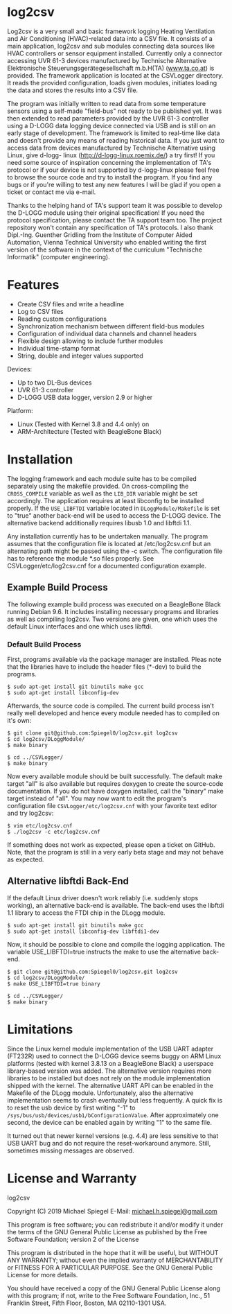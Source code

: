 log2csv
=======

Log2csv is a very small and basic framework logging Heating Ventilation and Air
Conditioning (HVAC)-related data into a CSV file. It consists of a main 
application, log2csv and sub modules connecting data sources like HVAC 
controllers or sensor equipment installed.
Currently only a connector accessing UVR 61-3 devices manufactured by 
Technische Alternative Elektronische Steuerungsgerätegesellschaft m.b.H(TA) 
(www.ta.co.at) is provided. The framework application is located at the 
CSVLogger directory. It reads the provided configuration, loads given modules,
initiates loading the data and stores the results into a CSV file.

The program was initially written to read data from some temperature sensors
using a self-made "field-bus" not ready to be published yet. It was then 
extended to read parameters provided by the UVR 61-3 controller using a D-LOGG
data logging device connected via USB and is still on an early stage of 
development. The framework is limited to real-time like data and doesn't 
provide any means of reading historical data. If you just want to access data 
from devices manufactured by Technische Alternative using Linux, give d-logg-
linux (http://d-logg-linux.roemix.de/) a try first! If you need some source of 
inspiration concerning the implementation of TA's protocol or if your device is
not supported by d-logg-linux please feel free to browse the source code and 
try to install the program. If you find any bugs or if you're willing to test 
any new features I will be glad if you open a ticket or contact me via e-mail.

Thanks to the helping hand of TA's support team it was possible to develop the
D-LOGG module using their original specification! If you need the protocol 
specification, please contact the TA support team too. The project repository
won't contain any specification of TA's protocols. I also thank Dipl.-Ing. 
Guenther Gridling from the Institute of Computer Aided Automation, Vienna 
Technical University who enabled writing the first version of the software in 
the context of the curriculum "Technische Informatik" (computer engineering).

# Features

* Create CSV files and write a headline
* Log to CSV files
* Reading custom configurations
* Synchronization mechanism between different field-bus modules
* Configuration of individual data channels and channel headers
* Flexible design allowing to include further modules
* Individual time-stamp format
* String, double and integer values supported

Devices:
* Up to two DL-Bus devices
* UVR 61-3 controller
* D-LOGG USB data logger, version 2.9 or higher

Platform:
* Linux (Tested with Kernel 3.8 and 4.4 only) on
* ARM-Architecture (Tested with BeagleBone Black)

# Installation

The logging framework and each module suite has to be compiled separately using
the makefile provided. On cross-compiling the `CROSS_COMPILE` variable as well 
as the `LIB_DIR` variable might be set accordingly. The application requires at 
least libconfig to be installed properly. If the `USE_LIBFTDI` variable located 
in `DLoggModule/Makefile` is set to "true" another back-end will be used to 
access the D-LOGG device. The alternative backend additionally requires 
libusb 1.0 and libftdi 1.1.

Any installation currently has to be undertaken manually. The program assumes 
that the configuration file is located at /etc/log2csv.cnf but an alternating 
path might be passed using the -c switch. The configuration file has to 
reference the module *.so files properly. See CSVLogger/etc/log2csv.cnf for a 
documented configuration example.

## Example Build Process

The following example build process was executed on a BeagleBone Black running 
Debian 9.6. It includes installing necessary programs and libraries as
well as compiling log2csv. Two versions are given, one which uses the default 
Linux interfaces and one which uses libftdi.

### Default Build Process

First, programs available via the package manager are installed.
Pleas note that the libraries have to include the header files (*-dev) to build
the programs.

```
$ sudo apt-get install git binutils make gcc
$ sudo apt-get install libconfig-dev
```

Afterwards, the source code is compiled. The current build process isn't really
well developed and hence every module needed has to compiled on it's own:

```
$ git clone git@github.com:Spiegel0/log2csv.git log2csv
$ cd log2csv/DLoggModule/
$ make binary
```

```
$ cd ../CSVLogger/
$ make binary
```

Now every available module should be built successfully. The default make 
target "all" is also available but requires doxygen to create the source-code 
documentation. If you do not have doxygen installed, call the "binary" make 
target instead of "all".
You may now want to edit the program's configuration file 
`CSVLogger/etc/log2csv.cnf` with your favorite text editor and try log2csv:

```
$ vim etc/log2csv.cnf
$ ./log2csv -c etc/log2csv.cnf
```

If something does not work as expected, please open a ticket on GitHub. Note, 
that the program is still in a very early beta stage and may not behave as 
expected.

## Alternative libftdi Back-End

If the default Linux driver doesn't work reliably (i.e. suddenly stops 
working), an alternative back-end is available. The back-end uses the 
libftdi 1.1 library to access the FTDI chip in the DLogg module.

```
$ sudo apt-get install git binutils make gcc
$ sudo apt-get install libconfig-dev libftdi1-dev
```

Now, it should be possible to clone and compile the logging application. The 
variable USE_LIBFTDI=true instructs the make to use the alternative back-end.

```
$ git clone git@github.com:Spiegel0/log2csv.git log2csv
$ cd log2csv/DLoggModule/
$ make USE_LIBFTDI=true binary
```

```
$ cd ../CSVLogger/
$ make binary
```

# Limitations

Since the Linux kernel module implementation of the USB UART adapter (FT232R)
used to connect the D-LOGG device seems buggy on ARM Linux platforms (tested 
with kernel 3.8.13 on a BeagleBone Black) a userspace library-based version was 
added. The alternative version requires more libraries to be installed but does 
not rely on the module implementation shipped with the kernel. The alternative 
UART API can be enabled in the Makefile of the DLogg module. Unfortunately, also
the alternative implementation seems to crash eventually but less frequently. A 
quick fix is to reset the usb device by first writing "-1" to 
`/sys/bus/usb/devices/usb1/bConfigurationValue`. After approximately one second,
the device can be enabled again by writing "1" to the same file.

It turned out that newer kernel versions (e.g. 4.4) are less sensitive to that 
USB UART bug and do not require the reset-workaround anymore. Still, sometimes 
missing messages are observed.

# License and Warranty

log2csv

Copyright (C) 2019 Michael Spiegel
E-Mail: michael.h.spiegel@gmail.com

This program is free software; you can redistribute it and/or modify
it under the terms of the GNU General Public License as published by
the Free Software Foundation; version 2 of the License

This program is distributed in the hope that it will be useful,
but WITHOUT ANY WARRANTY; without even the implied warranty of
MERCHANTABILITY or FITNESS FOR A PARTICULAR PURPOSE.  See the
GNU General Public License for more details.

You should have received a copy of the GNU General Public License along
with this program; if not, write to the Free Software Foundation, Inc.,
51 Franklin Street, Fifth Floor, Boston, MA 02110-1301 USA.


